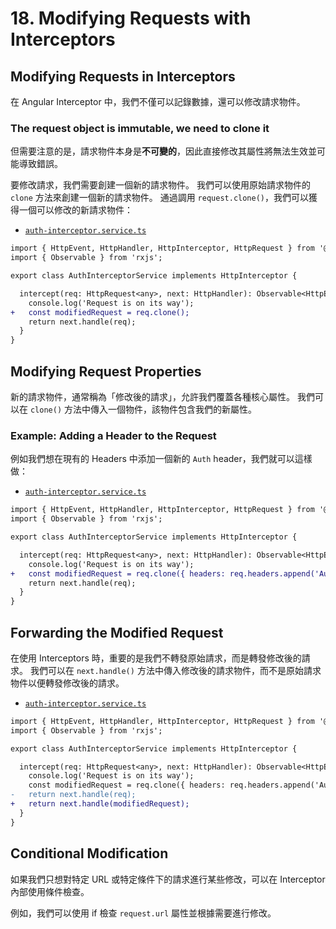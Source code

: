 # 18. Modifying Requests with Interceptors

## Modifying Requests in Interceptors

在 Angular Interceptor 中，我們不僅可以記錄數據，還可以修改請求物件。

### The request object is immutable, we need to clone it

但需要注意的是，請求物件本身是**不可變的**，因此直接修改其屬性將無法生效並可能導致錯誤。

要修改請求，我們需要創建一個新的請求物件。 我們可以使用原始請求物件的 `clone` 方法來創建一個新的請求物件。 通過調用 `request.clone()`，我們可以獲得一個可以修改的新請求物件：

- [`auth-interceptor.service.ts`](../../http-app/src/app/auth-interceptor.service.ts)

```diff
import { HttpEvent, HttpHandler, HttpInterceptor, HttpRequest } from '@angular/common/http';
import { Observable } from 'rxjs';

export class AuthInterceptorService implements HttpInterceptor {

  intercept(req: HttpRequest<any>, next: HttpHandler): Observable<HttpEvent<any>> {
    console.log('Request is on its way');
+   const modifiedRequest = req.clone();
    return next.handle(req);
  }
}
```

## Modifying Request Properties

新的請求物件，通常稱為「修改後的請求」，允許我們覆蓋各種核心屬性。 我們可以在 `clone()` 方法中傳入一個物件，該物件包含我們的新屬性。

### Example: Adding a Header to the Request

例如我們想在現有的 Headers 中添加一個新的 `Auth` header，我們就可以這樣做：

- [`auth-interceptor.service.ts`](../../http-app/src/app/auth-interceptor.service.ts)

```diff
import { HttpEvent, HttpHandler, HttpInterceptor, HttpRequest } from '@angular/common/http';
import { Observable } from 'rxjs';

export class AuthInterceptorService implements HttpInterceptor {

  intercept(req: HttpRequest<any>, next: HttpHandler): Observable<HttpEvent<any>> {
    console.log('Request is on its way');
+   const modifiedRequest = req.clone({ headers: req.headers.append('Auth', 'xyz') });
    return next.handle(req);
  }
}
```

## Forwarding the Modified Request

在使用 Interceptors 時，重要的是我們不轉發原始請求，而是轉發修改後的請求。 我們可以在 `next.handle()` 方法中傳入修改後的請求物件，而不是原始請求物件以便轉發修改後的請求。

- [`auth-interceptor.service.ts`](../../http-app/src/app/auth-interceptor.service.ts)

```diff
import { HttpEvent, HttpHandler, HttpInterceptor, HttpRequest } from '@angular/common/http';
import { Observable } from 'rxjs';

export class AuthInterceptorService implements HttpInterceptor {

  intercept(req: HttpRequest<any>, next: HttpHandler): Observable<HttpEvent<any>> {
    console.log('Request is on its way');
    const modifiedRequest = req.clone({ headers: req.headers.append('Auth', 'xyz') });
-   return next.handle(req);
+   return next.handle(modifiedRequest);
  }
}
```

## Conditional Modification

如果我們只想對特定 URL 或特定條件下的請求進行某些修改，可以在 Interceptor 內部使用條件檢查。

例如，我們可以使用 if 檢查 `request.url` 屬性並根據需要進行修改。